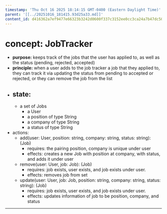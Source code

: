 ```yaml
---
timestamp: 'Thu Oct 16 2025 18:14:15 GMT-0400 (Eastern Daylight Time)'
parent: '[[../20251016_181415.93d25a33.md]]'
content_id: d416362a7ef9477e66323b3242d0600f337c3152ee0cc3ca24a7b47dc506db44
---
```


# concept: JobTracker

* **purpose:** keeps track of the jobs that the user has applied to, as well as the status (pending, rejected, accepted)
* **principle:** when a user adds to the job tracker a job that they applied to, they can track it via updating the status from pending to accepted or rejected, or they can remove the job from the list
* ## state:
  * a set of Jobs
    * a User
    * a position of type String
    * a company of type String
    * a status of type String
* actions:
  * add(user: User, position: string, company: string, status: string): (Job)
    * requires: the pairing position, company is unique under user
    * effects: creates a new Job with position at company, with status, and adds it under user
  * remove(user: User, job: Job): (Job)
    * requires: job exists, user exists, and job exists under user.
    * effects: removes job from set
  * update(user: User, job: Job, position: string, company: string, status: string): (Job)
    * requires: job exists, user exists, and job exists under user.
    * effects: updates information of job to be position, company, and status

***
